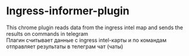 # Ingress-informer-plugin
This chrome plugin reads data from the ingress intel map and  sends the results on commands in telegram <br />
Плагин считывает данные с ingress intel-карты и по командам отправляет результаты в телеграм чат (чаты)
